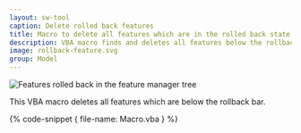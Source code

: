 ```yaml
---
layout: sw-tool
caption: Delete rolled back features
title: Macro to delete all features which are in the rolled back state in SOLIDWORKS document
description: VBA macro finds and deletes all features below the rollback bar
image: rollback-feature.svg
group: Model
---
```

![Features rolled back in the feature manager tree](rolled-back-features.png)

This VBA macro deletes all features which are below the rollback bar.

{% code-snippet { file-name: Macro.vba } %}